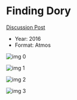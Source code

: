 # Finding Dory

[Discussion Post](https://www.avsforum.com/threads/bass-eq-for-filtered-movies.2995212/post-58526520)

* Year: 2016
* Format: Atmos

![img 0](https://i.imgur.com/FhA3fPt.jpg)

![img 1](https://i.imgur.com/Q8NvTXH.png)

![img 2](https://i.imgur.com/6QNamVT.jpg)

![img 3](https://i.imgur.com/tV4eEpz.png)

